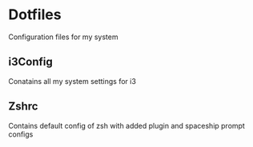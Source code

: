 # Dotfiles
Configuration files for my system 

## i3Config

Conatains all my system settings for i3 


## Zshrc

Contains default config of zsh with added plugin and spaceship prompt configs
